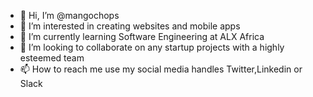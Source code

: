 - 👋 Hi, I’m @mangochops
- 👀 I’m interested in creating websites and mobile apps
- 🌱 I’m currently learning Software Engineering at ALX Africa
- 💞️ I’m looking to collaborate on any startup projects with a highly esteemed team
- 📫 How to reach me use my social media handles Twitter,Linkedin or Slack

<!---
mangochops/mangochops is a ✨ special ✨ repository because its `README.md` (this file) appears on your GitHub profile.
You can click the Preview link to take a look at your changes.
--->
